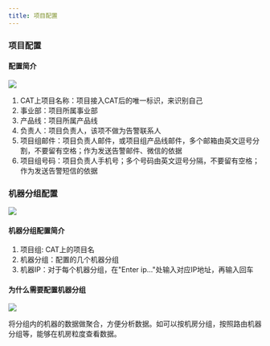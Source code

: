 ```yaml
---
title: 项目配置
---
```


### 项目配置

#### 配置简介

![](https://raw.githubusercontent.com/wiki/dianping/cat/resources/ch2-config/project.png)

1. CAT上项目名称：项目接入CAT后的唯一标识，来识别自己
2. 事业部：项目所属事业部
3. 产品线：项目所属产品线
4. 负责人：项目负责人，该项不做为告警联系人
5. 项目组邮件：项目负责人邮件，或项目组产品线邮件，多个邮箱由英文逗号分割，不要留有空格；作为发送告警邮件、微信的依据
6. 项目组号码：项目负责人手机号；多个号码由英文逗号分隔，不要留有空格；作为发送告警短信的依据



### 机器分组配置

![](https://raw.githubusercontent.com/wiki/dianping/cat/resources/ch2-config/machine_group.png)

#### 机器分组配置简介

1. 项目组: CAT上的项目名
2. 机器分组：配置的几个机器分组
3. 机器IP：对于每个机器分组，在"Enter ip..."处输入对应IP地址，再输入回车
    
#### 为什么需要配置机器分组

![](https://raw.githubusercontent.com/wiki/dianping/cat/resources/ch2-config/machine_group_view.png)

将分组内的机器的数据做聚合，方便分析数据。如可以按机房分组，按照路由机器分组等，能够在机房粒度查看数据。
